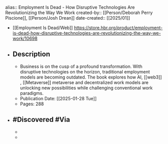 alias:: Employment Is Dead - How Disruptive Technologies Are Revolutionizing the Way We Work
created-by:: [[Person/Deborah Perry Piscione]], [[Person/Josh Drean]]
date-created:: [[2025/01]]

- [[Employment Is Dead/Web]] https://store.hbr.org/product/employment-is-dead-how-disruptive-technologies-are-revolutionizing-the-way-we-work/10698
- ## Description
	- Business is on the cusp of a profound transformation. With disruptive technologies on the horizon, traditional employment models are becoming outdated. The book explores how AI, [[web3]] , [[Metaverse]] metaverse and decentralized work models are unlocking new possibilities while challenging conventional work paradigms.
	- Publication Date: [[2025-01-28 Tue]]
	- Pages: 288
- ## #Discovered #Via
	-
	-